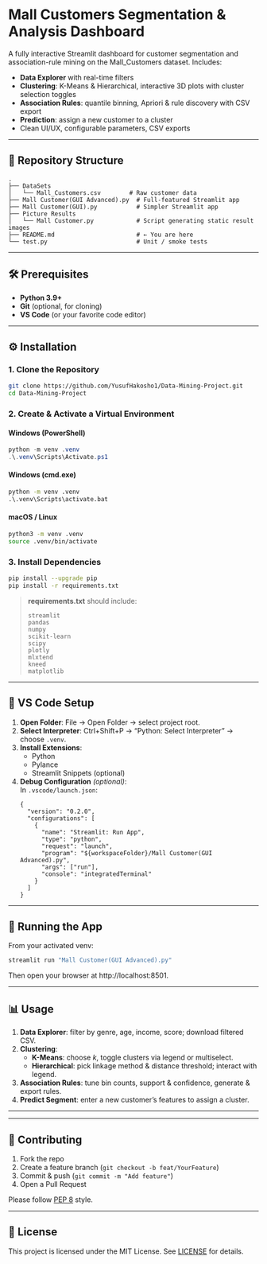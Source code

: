 # Mall Customers Segmentation & Analysis Dashboard

A fully interactive Streamlit dashboard for customer segmentation and association-rule mining on the Mall_Customers dataset. Includes:

- **Data Explorer** with real-time filters  
- **Clustering**: K-Means & Hierarchical, interactive 3D plots with cluster selection toggles  
- **Association Rules**: quantile binning, Apriori & rule discovery with CSV export  
- **Prediction**: assign a new customer to a cluster  
- Clean UI/UX, configurable parameters, CSV exports  

---

## 📁 Repository Structure

```
.
├── DataSets
│   └── Mall_Customers.csv        # Raw customer data
├── Mall Customer(GUI Advanced).py  # Full-featured Streamlit app
├── Mall Customer(GUI).py           # Simpler Streamlit app
├── Picture Results
│   └── Mall Customer.py            # Script generating static result images
├── README.md                       # ← You are here
└── test.py                         # Unit / smoke tests
```

---

## 🛠️ Prerequisites

- **Python 3.9+**  
- **Git** (optional, for cloning)  
- **VS Code** (or your favorite code editor)  

---

## ⚙️ Installation

### 1. Clone the Repository

```bash
git clone https://github.com/YusufHakosho1/Data-Mining-Project.git
cd Data-Mining-Project
```

### 2. Create & Activate a Virtual Environment

#### Windows (PowerShell)
```powershell
python -m venv .venv
.\.venv\Scripts\Activate.ps1
```

#### Windows (cmd.exe)
```cmd
python -m venv .venv
.\.venv\Scripts\activate.bat
```

#### macOS / Linux
```bash
python3 -m venv .venv
source .venv/bin/activate
```

### 3. Install Dependencies

```bash
pip install --upgrade pip
pip install -r requirements.txt
```

> **requirements.txt** should include:  
> ```
> streamlit
> pandas
> numpy
> scikit-learn
> scipy
> plotly
> mlxtend
> kneed
> matplotlib
> ```

---

## 📝 VS Code Setup

1. **Open Folder**: File → Open Folder → select project root.  
2. **Select Interpreter**: Ctrl+Shift+P → “Python: Select Interpreter” → choose `.venv`.  
3. **Install Extensions**:  
   - Python  
   - Pylance  
   - Streamlit Snippets (optional)  
4. **Debug Configuration** *(optional)*:  
   In `.vscode/launch.json`:
   ```jsonc
   {
     "version": "0.2.0",
     "configurations": [
       {
         "name": "Streamlit: Run App",
         "type": "python",
         "request": "launch",
         "program": "${workspaceFolder}/Mall Customer(GUI Advanced).py",
         "args": ["run"],
         "console": "integratedTerminal"
       }
     ]
   }
   ```

---

## 🚀 Running the App

From your activated venv:

```bash
streamlit run "Mall Customer(GUI Advanced).py"
```

Then open your browser at http://localhost:8501.

---

## 📊 Usage

1. **Data Explorer**: filter by genre, age, income, score; download filtered CSV.  
2. **Clustering**:  
   - **K-Means**: choose _k_, toggle clusters via legend or multiselect.  
   - **Hierarchical**: pick linkage method & distance threshold; interact with legend.  
3. **Association Rules**: tune bin counts, support & confidence, generate & export rules.  
4. **Predict Segment**: enter a new customer’s features to assign a cluster.

---



---

## 🤝 Contributing

1. Fork the repo  
2. Create a feature branch (`git checkout -b feat/YourFeature`)  
3. Commit & push (`git commit -m "Add feature"`)  
4. Open a Pull Request  

Please follow [PEP 8](https://www.python.org/dev/peps/pep-0008/) style.

---

## 📄 License

This project is licensed under the MIT License. See [LICENSE](LICENSE) for details.
